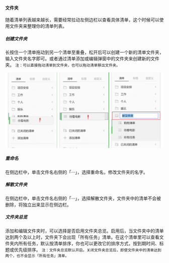 #### 文件夹

随着清单列表越来越长，需要经常拉动左侧边栏以查看具体清单，这个时候可以使用文件夹来整理你的清单列表。

##### 创建文件夹

长按住一个清单拖动到另一个清单至重叠，松开后可以创建一个新的清单文件夹，输入文件夹名字即可。或者通过清单添加或编辑弹窗中的文件夹来创建新的文件夹。 `注：可以直接拖动清单到文件夹，也可以拖动清单移出文件夹。`

![winfolder](../../images/Windows/list/A.jpg)

##### 重命名

在侧边栏中，单击文件名右侧的「···」，选择重命名，修改文件夹的名字。

##### 解散文件夹

在侧边栏中，单击文件名右侧的「···」，选择解散文件夹，文件夹中的清单不会被删除，将独立出来显示在侧边栏。

##### 文件夹总览

添加和编辑文件夹时，可以选择是否启用文件夹总览。启用后，当文件夹中的清单达到两个及以上时，文件夹下会出现「所有任务」清单。在这个清单里可以查看文件夹内所有任务，默认按清单排序，你也可以更改它的排序方式，按到期时间、标题或优先级排序。 `注：文件夹总览默认开启。关闭文件夹总览后，即使文件夹中的清单达到两个，也不会显示「所有任务」清单。`

